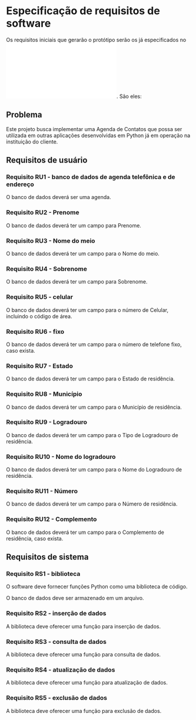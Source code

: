 # Especificação de requisitos de software

Os requisitos iniciais que gerarão o protótipo serão os já especificados no ![Termo de abertura de projeto](readme.md). São eles:

## Problema

Este projeto busca implementar uma Agenda de Contatos que possa ser utilizada em outras aplicações desenvolvidas em Python já em operação na instituição do cliente.


## Requisitos de usuário

### Requisito RU1 - banco de dados de agenda telefônica e de endereço
O banco de dados deverá ser uma agenda.

### Requisito RU2 - Prenome
O banco de dados deverá ter um campo para Prenome.

### Requisito RU3 - Nome do meio
O banco de dados deverá ter um campo para o Nome do meio.

### Requisito RU4 - Sobrenome
O banco de dados deverá ter um campo para Sobrenome.

### Requisito RU5 - celular
O banco de dados deverá ter um campo para o número de Celular, incluindo o código de área.

### Requisito RU6 - fixo
O banco de dados deverá ter um campo para o número de telefone fixo, caso exista.

### Requisito RU7 - Estado
O banco de dados deverá ter um campo para o Estado de residência.

### Requisito RU8 - Município
O banco de dados deverá ter um campo para o Município de residência.

### Requisito RU9 - Logradouro
O banco de dados deverá ter um campo para o Tipo de Logradouro de residência.

### Requisito RU10 - Nome do logradouro
O banco de dados deverá ter um campo para o Nome do Logradouro de residência.

### Requisito RU11 - Número
O banco de dados deverá ter um campo para o Número de residência.

### Requisito RU12 - Complemento
O banco de dados deverá ter um campo para o Complemento de residência, caso exista.



## Requisitos de sistema

### Requisito RS1 - biblioteca

O software deve fornecer funções Python como uma biblioteca de código.

O banco de dados deve ser armazenado em um arquivo.


### Requisito RS2 - inserção de dados

A biblioteca deve oferecer uma função para inserção de dados.


### Requisito RS3  - consulta de dados

A biblioteca deve oferecer uma função para consulta de dados.


### Requisito RS4  - atualização de dados

A biblioteca deve oferecer uma função para atualização de dados.


### Requisito RS5  - exclusão de dados

A biblioteca deve oferecer uma função para exclusão de dados.